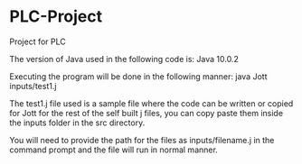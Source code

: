 # PLC-Project
Project for PLC

The version of Java used in the following code is: Java 10.0.2

Executing the program will be done in the following manner:
  java Jott inputs/test1.j
  
The test1.j file used is a sample file where the code can be written or copied for Jott for the rest of the self built j files, you can copy paste them inside the inputs folder in the src directory.

You will need to provide the path for the files as inputs/filename.j in the command prompt and the file will run in normal manner. 
